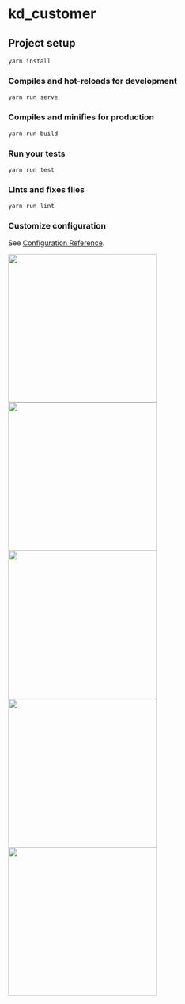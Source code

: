 # kd_customer

## Project setup
```
yarn install
```

### Compiles and hot-reloads for development
```
yarn run serve
```

### Compiles and minifies for production
```
yarn run build
```

### Run your tests
```
yarn run test
```

### Lints and fixes files
```
yarn run lint
```

### Customize configuration
See [Configuration Reference](https://cli.vuejs.org/config/).

<img src='http://134.175.154.93:8888/github/1.jpg' width=300 />
<img src='http://134.175.154.93:8888/github/2.jpg' width=300/>
<img src='http://134.175.154.93:8888/github/3.jpg' width=300/>
<img src='http://134.175.154.93:8888/github/4.jpg' width=300/>
<img src='http://134.175.154.93:8888/github/5.jpg' width=300/>

